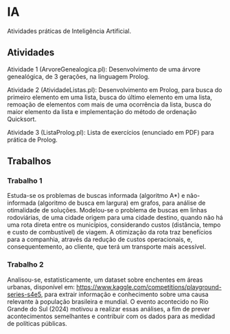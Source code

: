# IA
Atividades práticas de Inteligência Artificial.

## Atividades
  Atividade 1 (ArvoreGenealogica.pl): Desenvolvimento de uma árvore genealógica, de 3 gerações, na linguagem Prolog. 

  Atividade 2 (AtividadeListas.pl): Desenvolvimento em Prolog, para busca do primeiro elemento em uma lista, busca do último elemento em uma lista, remoação de elementos com mais de uma ocorrência da lista, busca do maior elemento da lista e implementação do método de ordenação Quicksort.

  Atividade 3 (ListaProlog.pl): Lista de exercícios (enunciado em PDF) para prática de Prolog.

## Trabalhos
  ### Trabalho 1
  Estuda-se os problemas de buscas informada (algoritmo A*) e não-informada (algoritmo de busca em largura) em grafos, para análise de otimalidade de soluções. Modelou-se o problema de buscas em linhas rodoviárias, de uma cidade origem para uma cidade destino, quando não há uma rota direta entre os municípios, considerando custos (distância, tempo e custo de combustível) de viagem. A otimização da rota traz benefícios para a companhia, através da redução de custos operacionais, e, consequentemento, ao cliente, que terá um transporte mais acessível.
  ### Trabalho 2
  Analisou-se, estatisticamente, um dataset sobre enchentes em áreas urbanas, disponível em: <https://www.kaggle.com/competitions/playground-series-s4e5>, para extrair informação e conhecimento sobre uma causa relevante à população brasileira e mundial. O evento acontecido no Rio Grande do Sul (2024) motivou a realizar essas análises, a fim de prever acontecimentos semelhantes e contribuir com os dados para as medidad de políticas públicas.

